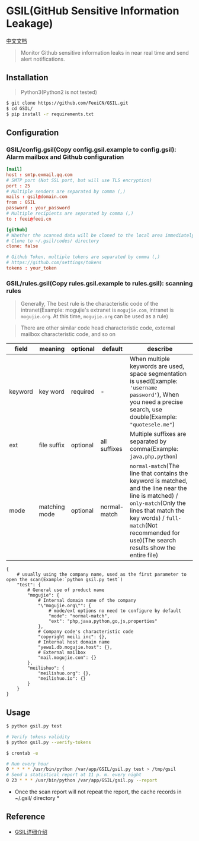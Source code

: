 # GSIL(GitHub Sensitive Information Leakage)

[中文文档](https://github.com/FeeiCN/GSIL/blob/master/README-zh.md)

> Monitor Github sensitive information leaks in near real time and send alert notifications.

## Installation

> Python3(Python2 is not tested)

```bash
$ git clone https://github.com/FeeiCN/GSIL.git
$ cd GSIL/
$ pip install -r requirements.txt
```

## Configuration

### GSIL/config.gsil(Copy config.gsil.example to config.gsil): Alarm mailbox and Github configuration

```conf
[mail]
host : smtp.exmail.qq.com
# SMTP port (Not SSL port, but will use TLS encryption)
port : 25
# Multiple senders are separated by comma (,)
mails : gsil@domain.com
from : GSIL
password : your_password
# Multiple recipients are separated by comma (,)
to : feei@feei.cn

[github]
# Whether the scanned data will be cloned to the local area immediately
# Clone to ~/.gsil/codes/ directory
clone: false

# Github Token, multiple tokens are separated by comma (,)
# https://github.com/settings/tokens
tokens : your_token
```

### GSIL/rules.gsil(Copy rules.gsil.example to rules.gsil): scanning rules

> Generally, The best rule is the characteristic code of the intranet(Example: mogujie's extranet is `mogujie.com`, intranet is `mogujie.org`. At this time, `mogujie.org` can be used as a rule)

> There are other similar code head characteristic code, external mailbox characteristic code, and so on

| field | meaning | optional | default | describe |
| --- | --- | --- | --- | --- |
| keyword | key word | required | - | When multiple keywords are used, space segmentation is used(Example: `'username password'`), When you need a precise search, use double(Example: `"quotesele.me"`) |
| ext | file suffix | optional | all suffixes | Multiple suffixes are separated by comma(Example: `java,php,python`) |
| mode |  matching mode | optional | normal-match | `normal-match`(The line that contains the keyword is matched, and the line near the line is matched) / `only-match`(Only the lines that match the key words) / `full-match`(Not recommended for use)(The search results show the entire file)|

```
{
    # usually using the company name, used as the first parameter to open the scan(Example:`python gsil.py test`)
    "test": {
        # General use of product name
        "mogujie": {
            # Internal domain name of the company
            "\"mogujie.org\"": {
                # mode/ext options no need to configure by default
                "mode": "normal-match",
                "ext": "php,java,python,go,js,properties"
            },
            # Company code's characteristic code
            "copyright meili inc": {},
            # Internal host domain name
            "yewu1.db.mogujie.host": {},
            # External mailbox
            "mail.mogujie.com": {}
        },
        "meilishuo": {
            "meilishuo.org": {},
            "meilishuo.io": {}
        }
    }
}
```

## Usage

```bash
$ python gsil.py test

# Verify tokens validity
$ python gsil.py --verify-tokens
```

```bash
$ crontab -e

# Run every hour
0 * * * * /usr/bin/python /var/app/GSIL/gsil.py test > /tmp/gsil
# Send a statistical report at 11 p. m. every night
0 23 * * * /usr/bin/python /var/app/GSIL/gsil.py --report
```
* Once the scan report will not repeat the report, the cache records in ~/.gsil/ directory *

## Reference
- [GSIL详细介绍](http://feei.cn/gsil)

